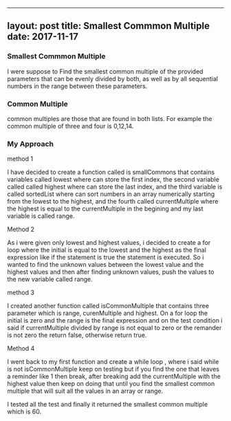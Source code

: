 

---
layout: post
title: Smallest Commmon Multiple
date: 2017-11-17
----

### Smallest Commmon Multiple

I were suppose to Find the smallest common multiple of the provided parameters that can be evenly divided by both, as well as by all sequential numbers in the range between these parameters.

### Common Multiple

 common multiples are those that are found in both lists. For example the common multiple of three and four is 0,12,14.


### My Approach

method 1


I have decided to create a function called is smallCommons that contains variables called lowest where can store the first index,  the second variable called called highest where can store the last index, and the third variable is called sortedList where can sort numbers in an array numerically starting from the lowest to the highest, and the fourth called currentMultiple where the highest is equal to the currentMultiple in the begining and my last variable is called range.

 Method 2

As i were given only lowest and highest  values, i decided to  create a for loop where the initial is equal to the lowest and the highest as the final expression  like if the statement is true the statement is executed. So i wanted to find the unknown values between the lowest value and the highest values and then after finding unknown values, push the values to the new variable called range. 

 method 3 

I created another function called isCommonMultiple that contains three parameter which is range, curenMultiple and highest. On a for loop the initial is zero  and the range is the final expression  and on the test condition i said if currentMultiple divided by range  is not equal to zero  or the remander is not zero the return false, otherwise return true.

 Method 4

I went back to my first function and create a while loop , where i said while is not isCommonMultiple keep on testing but if you find the one that leaves a reminder like 1  then break, after breaking add the currentMultiple with the highest value then keep on doing that until you find the smallest common multiple that will suit all the values in an array or range.


I tested all the test and finally it returned the smallest common multiple which is 60.
